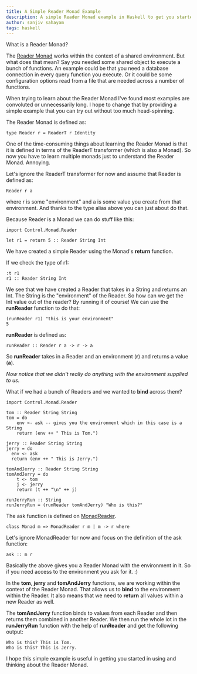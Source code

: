 ```yaml
---
title: A Simple Reader Monad Example
description: A simple Reader Monad example in Haskell to get you started.
author: sanjiv sahayam
tags: haskell
---
```


What is a Reader Monad?

The [Reader Monad](http://hackage.haskell.org/package/mtl-2.2.1/docs/Control-Monad-Reader.html) works within the context of a shared environment. But what does that mean? Say you needed some shared object to execute a bunch of functions. An example could be that you need a database connection in every query function you execute. Or it could be some configuration options read from a file that are needed across a number of functions.

When trying to learn about the Reader Monad I've found most examples are convoluted or unnecessarily long. I hope to change that by providing a simple example that you can try out without too much head-spinning.

The Reader Monad is defined as:

```{.haskell}
type Reader r = ReaderT r Identity
```

One of the time-consuming things about learning the Reader Monad is that it is defined in terms of the ReaderT transformer (which is also a Monad). So now you have to learn multiple monads just to understand the Reader Monad. Annoying.

Let's ignore the ReaderT transformer for now and assume that Reader is defined as:

```{.haskell}
Reader r a
```

where r is some "environment" and a is some value you create from that environment. And thanks to the type alias
above you can just about do that.

Because Reader is a Monad we can do stuff like this:

```{.haskell .scrollx}
import Control.Monad.Reader

let r1 = return 5 :: Reader String Int
```

We have created a simple Reader using the Monad's __return__ function.

If we check the type of r1:

```{.haskell}
:t r1
r1 :: Reader String Int
```

We see that we have created a Reader that takes in a String and returns an Int. The String is the "environment" of the Reader. So how can we get the Int value out of the reader? By running it of course! We can use the __runReader__ function to do that:

```{.haskell}
(runReader r1) "this is your environment"
5
```

__runReader__ is defined as:

```{.haskell}
runReader :: Reader r a -> r -> a
```

So __runReader__ takes in a Reader and an environment (__r__) and returns a value (__a__).

_Now notice that we didn't really do anything with the environment supplied to us._

What if we had a bunch of Readers and we wanted to __bind__ across them?

```{.haskell .scrollx}
import Control.Monad.Reader

tom :: Reader String String
tom = do
    env <- ask -- gives you the environment which in this case is a String
    return (env ++ " This is Tom.")

jerry :: Reader String String
jerry = do
  env <- ask
  return (env ++ " This is Jerry.")

tomAndJerry :: Reader String String
tomAndJerry = do
    t <- tom
    j <- jerry
    return (t ++ "\n" ++ j)

runJerryRun :: String
runJerryRun = (runReader tomAndJerry) "Who is this?"
```

The ask function is defined on [MonadReader](http://hackage.haskell.org/package/mtl-2.2.1/docs/Control-Monad-Reader.html#t:MonadReader).

```{.haskell .scrollx}
class Monad m => MonadReader r m | m -> r where
```

Let's ignore MonadReader for now and focus on the definition of the ask function:

```{.haskell}
ask :: m r
```

Basically the above gives you a Reader Monad with the environment in it. So if you need access to the environment you ask for it. :)

In the __tom__, __jerry__ and __tomAndJerry__ functions, we are working within the context of the Reader Monad. That allows us to __bind__ to the environment within the Reader. It also means that we need to __return__ all values within a new Reader as well.

The __tomAndJerry__ function binds to values from each Reader and then returns them combined in another Reader. We then run the whole lot in the __runJerryRun__ function with the help of __runReader__ and get the following output:

```{.haskell}
Who is this? This is Tom.
Who is this? This is Jerry.
```

I hope this simple example is useful in getting you started in using and thinking about the Reader Monad.